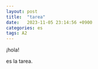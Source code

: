 ```yaml
---
layout: post
title:  "tarea"
date:   2023-11-05 23:14:56 +0900
categories: es
tags: A2
---
```

¡hola!

es la tarea.
